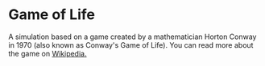 # Game of Life

A simulation based on a game created by a mathematician Horton Conway in 1970 (also known as Conway's Game of Life).
You can read more about the game on [Wikipedia.](https://en.wikipedia.org/wiki/Conway%27s_Game_of_Life)

